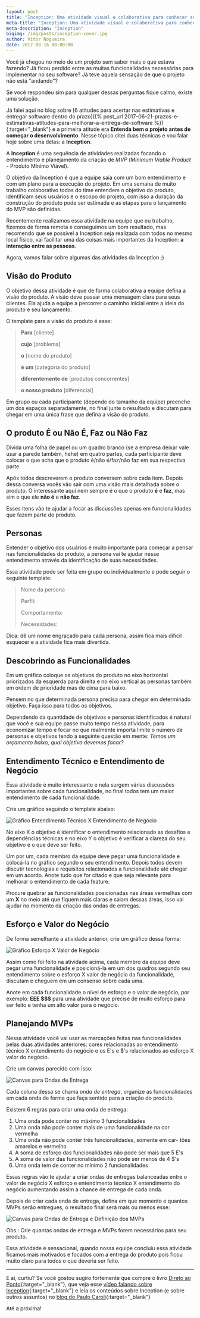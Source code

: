 ```yaml
---
layout: post
title: "Inception: Uma atividade visual e colaborativa para conhecer seu produto e planejar as entregas"
meta-title: "Inception: Uma atividade visual e colaborativa para conhecer seu produto e planejar as entregas"
meta-description: "Inception"
bigimg: /img/posts/inception-cover.jpg
author: Vítor Nogueira
date: 2017-08-16 08:00:00
---
```


Você já chegou no meio de um projeto sem saber mais o que estava fazendo? Já ficou perdido entre as muitas funcionalidades necessárias para implementar no seu software? Já teve aquela sensação de que o projeto não está "andando"?

Se você respondeu sim para qualquer dessas perguntas fique calmo, existe uma solução.

Já falei aqui no blog sobre [6 atitudes para acertar nas estimativas e entregar software dentro do prazo]({% post_url 2017-06-21-prazos-e-estimativas-atitudes-para-melhorar-a-entrega-de-software %}){:target="_blank"} e a primeira atitude era **Entenda bem o projeto antes de começar o desenvolvimento**. Nesse tópico citei duas técnicas e vou falar hoje sobre uma delas: a **Inception**.

A **Inception** é uma sequência de atividades realizadas focando o entendimento e planejamento da criação de *MVP* (*Minimum Viable Product* - Produto Mínimo Viável).

O objetivo da Inception é que a equipe saia com um bom entendimento e com um plano para a execução do projeto. Em uma semana de muito trabalho colaborativo todos do time entendem o objetivo do produto, identificam seus usuários e o escopo do projeto, com isso a duração da construção do produto pode ser estimada e as etapas para o lançamento do MVP são definidas.

Recentemente realizamos essa atividade na equipe que eu trabalho, fizemos de forma remota e conseguimos um bom resultado, mas recomendo que se possível a Inception seja realizada com todos no mesmo local físico, vai facilitar uma das coisas mais importantes da Inception: **a interação entre as pessoas**.

Agora, vamos falar sobre algumas das atividades da Inception ;)

## Visão do Produto

O objetivo dessa atividade é que de forma colaborativa a equipe defina a visão do produto. A visão deve passar uma mensagem clara para seus clientes. Ela ajuda a equipe a percorrer o caminho inicial entre a ideia do produto e seu lançamento.

O template para a visão do produto é esse:

> **Para** [cliente]
>
> **cujo** [problema]
>
> **o** [nome do produto]
>
> **é um** [categoria do produto]
>
> **diferentemente de** [produtos concorrentes]
>
> **o nosso produto** [diferencial]

Em grupo ou cada participante (depende do tamanho da equipe) preenche um dos espaços separadamente, no final junte o resultado e discutam para chegar em uma única frase que defina a visão do produto.

## O produto É ou Não É, Faz ou Não Faz

Divida uma folha de papel ou um quadro branco (se a empresa deixar vale usar a parede também, hehe) em quatro partes, cada participante deve colocar o que acha que o produto é/não é/faz/não faz em sua respectiva parte.

Após todos descreverem o produto conversem sobre cada item. Depois dessa conversa vocês vão sair com uma visão mais detalhada sobre o produto. O interessante aqui nem sempre é o que o produto **é** e **faz**, mas sim o que ele **não é** e **não faz**.

Esses itens vão te ajudar a focar as discussões apenas em funcionalidades que fazem parte do produto.

## Personas

Entender o objetivo dos usuários é muito importante para começar a pensar nas funcionalidades do produto, a persona vai te ajudar nesse entendimento através da identificação de suas necessidades.

Essa atividade pode ser feita em grupo ou individualmente e pode seguir o seguinte template:

> Nome da persona
>
> Perfil:
>
> Comportamento:
>
> Necessidades:

Dica: dê um nome engraçado para cada persona, assim fica mais difícil esquecer e a atividade fica mais divertida.

## Descobrindo as Funcionalidades

Em um gráfico coloque os objetivos do produto no eixo horizontal priorizados da esquerda para direita e no eixo vertical as personas também em ordem de prioridade mas de cima para baixo.

Pensem no que determinada persona precisa para chegar em determinado objetivo. Faça isso para todos os objetivos.

Dependendo da quantidade de objetivos e personas identificados é natural que você e sua equipe passe muito tempo nessa atividade, para economizar tempo e focar no que realmente importa limite o número de personas e objetivos tendo a seguinte questão em mente: *Temos um orçamento baixo, qual objetivo devemos focar?*

## Entendimento Técnico e Entendimento de Negócio

Essa atividade é muito interessante e nela surgem várias discussões importantes sobre cada funcionalidade, no final todos tem um maior entendimento de cada funcionalidade.

Crie um gráfico seguindo o template abaixo:

![Gráfico Entendimento Técnico X Entendimento de Negócio](/img/posts/inception-canvas-business-agreement-tech-certainty.jpg)

No eixo X o objetivo é identificar o entendimento relacionado as desafios e dependências técnicas e no eixo Y o objetivo é verificar a clareza do seu objetivo e o que deve ser feito.

Um por um, cada membro da equipe deve pegar uma funcionalidade e colocá-la no gráfico segundo o seu entendimento. Depois todos devem discutir tecnologias e requisitos relacionados a funcionalidade até chegar em um acordo. Anote tudo que for citado e que seja relevante para melhorar o entendimento de cada feature.

Procure quebrar as funcionalidades posicionadas nas áreas vermelhas com um **X** no meio até que fiquem mais claras e saiam dessas áreas, isso vai ajudar no momento da criação das ondas de entregas.

## Esforço e Valor do Negócio

De forma semelhante a atividade anterior, crie um gráfico dessa forma:

![Gráfico Esforço X Valor de Negócio](/img/posts/inception-canvas-effort-business-value.jpg)

Assim como foi feito na atividade acima, cada membro da equipe deve pegar uma funcionalidade e posicioná-la em um dos quadros segundo seu entendimento sobre o esforço X valor de negócio da funcionalidade, discutam e cheguem em um consenso sobre cada uma.

Anote em cada funcionalidade o nível de esforço e o valor de negócio, por exemplo: **EEE $$$** para uma atividade que precise de muito esforço para ser feito e tenha um alto valor para o negócio.

## Planejando MVPs

Nessa atividade você vai usar as marcações feitas nas funcionalidades pelas duas atividades anteriores: cores relacionadas ao entendimento técnico X entendimento do negócio e os E's e $'s relacionados ao esforço X valor do negócio.

Crie um canvas parecido com isso:

![Canvas para Ondas de Entrega](/img/posts/inception-canvas-mvp.jpg)

Cada coluna dessa se chama *onda de entrega*, organize as funcionalidades em cada onda de forma que faça sentido para a criação do produto.

Existem 6 regras para criar uma onda de entrega:

1. Uma onda pode conter no máximo 3 funcionalidades
2. Uma onda não pode conter mais de uma funcionalidade na cor vermelha
3. Uma onda não pode conter três funcionalidades, somente em car-
tões amarelos e vermelho
4. A soma de esforço das funcionalidades não pode ser mais que 5 E's
5. A soma de valor das funcionalidades não pode ser menos de 4 $'s
6. Uma onda tem de conter no mínimo 2 funcionalidades

Essas regras vão te ajudar a criar ondas de entregas balanceadas entre o valor de negócio X esforço e entendimento técnico X entendimento do negócio aumentando assim a chance de entrega de cada onda.

Depois de criar cada onda de entrega, defina em que momento e quantos MVPs serão entregues, o resultado final será mais ou menos esse:

![Canvas para Ondas de Entrega e Definição dos MVPs](/img/posts/inception-canvas-mvp-done.jpg)

Obs.: Crie quantas ondas de entrega e MVPs forem necessários para seu produto.

Essa atividade é sensacional, quando nossa equipe concluiu essa atividade ficamos mais motivados e focados com a entrega do produto pois ficou muito claro para todos o que deveria ser feito.

---

E aí, curtiu? Se você gostou sugiro fortemente que compre o livro [Direto ao Ponto](https://www.casadocodigo.com.br/products/livro-direto-ao-ponto){:target="_blank"}, que veja esse [vídeo falando sobre Inception](https://www.youtube.com/watch?v=-6YpMvkKhuo){:target="_blank"} e leia os conteúdos sobre Inception (e sobre outros assuntos) no [blog do Paulo Caroli](http://www.caroli.org/pt/){:target="_blank"}

Até a próxima!